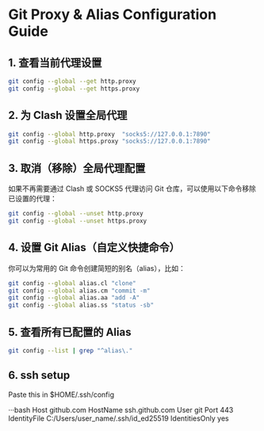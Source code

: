 # Git Proxy & Alias Configuration Guide

## 1. 查看当前代理设置

```bash
git config --global --get http.proxy
git config --global --get https.proxy
```

## 2. 为 Clash 设置全局代理

```bash
git config --global http.proxy  "socks5://127.0.0.1:7890"
git config --global https.proxy "socks5://127.0.0.1:7890"
```

## 3. 取消（移除）全局代理配置

如果不再需要通过 Clash 或 SOCKS5 代理访问 Git 仓库，可以使用以下命令移除已设置的代理：

```bash
git config --global --unset http.proxy
git config --global --unset https.proxy
```

## 4. 设置 Git Alias（自定义快捷命令）

你可以为常用的 Git 命令创建简短的别名（alias），比如：

```bash
git config --global alias.cl "clone"
git config --global alias.cm "commit -m"
git config --global alias.aa "add -A"
git config --global alias.ss "status -sb"
```

## 5. 查看所有已配置的 Alias

```bash
git config --list | grep "^alias\."
```

## 6. ssh setup

Paste this in $HOME/.ssh/config

···bash
Host github.com
  HostName ssh.github.com
  User git
  Port 443
  IdentityFile C:/Users/user_name/.ssh/id_ed25519
  IdentitiesOnly yes
```
